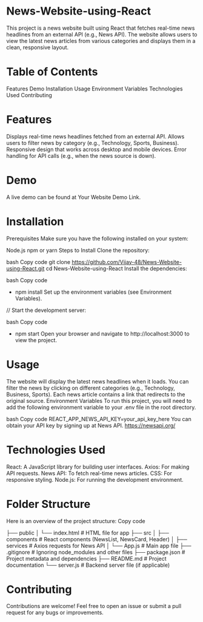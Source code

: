 # News-Website-using-React

This project is a news website built using React that fetches real-time news headlines from an external API (e.g., News API). The website allows users to view the latest news articles from various categories and displays them in a clean, responsive layout.

# Table of Contents
Features
Demo
Installation
Usage
Environment Variables
Technologies Used
Contributing

# Features
Displays real-time news headlines fetched from an external API.
Allows users to filter news by category (e.g., Technology, Sports, Business).
Responsive design that works across desktop and mobile devices.
Error handling for API calls (e.g., when the news source is down).

# Demo
A live demo can be found at Your Website Demo Link.

# Installation
Prerequisites
Make sure you have the following installed on your system:

Node.js
npm or yarn
Steps to Install
Clone the repository:

bash
Copy code
git clone https://github.com/Vijay-48/News-Website-using-React.git
cd News-Website-using-React
Install the dependencies:

bash
Copy code
  - npm install
Set up the environment variables (see Environment Variables).

// Start the development server:

bash
Copy code
  - npm start
  Open your browser and navigate to http://localhost:3000 to view the project.

# Usage

The website will display the latest news headlines when it loads.
You can filter the news by clicking on different categories (e.g., Technology, Business, Sports).
Each news article contains a link that redirects to the original source.
Environment Variables
To run this project, you will need to add the following environment variable to your .env file in the root directory.

bash
Copy code
  REACT_APP_NEWS_API_KEY=your_api_key_here
You can obtain your API key by signing up at News API.
    https://newsapi.org/

# Technologies Used

  React: A JavaScript library for building user interfaces.
  Axios: For making API requests.
  News API: To fetch real-time news articles.
  CSS: For responsive styling.
  Node.js: For running the development environment.

# Folder Structure
  Here is an overview of the project structure:
  Copy code
  
  ├── public
  │   └── index.html       # HTML file for app
  ├── src
  │   ├── components       # React components (NewsList, NewsCard, Header)
  │   ├── services         # Axios requests for News API
  │   └── App.js           # Main app file
  ├── .gitignore           # Ignoring node_modules and other files
  ├── package.json         # Project metadata and dependencies
  ├── README.md            # Project documentation
  └── server.js            # Backend server file (if applicable)

# Contributing
  Contributions are welcome! Feel free to open an issue or submit a pull request for any bugs or improvements.
